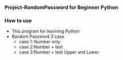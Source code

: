 ### Project-RandomPassword for Beginner Python
### How to use
* This program for learinnig Python
* Random Password 3 case
    * case 1: Number only
    * case 2:Number + text
    * case 3:Number + text Upper and Lower
